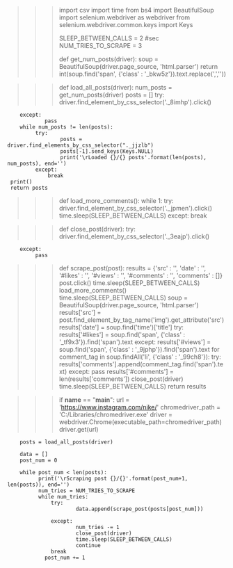 >>> import csv
>>> import time
>>> from bs4 import BeautifulSoup
>>> import selenium.webdriver as webdriver
>>> from selenium.webdriver.common.keys import Keys
>>> 
>>> 
>>> SLEEP_BETWEEN_CALLS = 2 #sec
>>> NUM_TRIES_TO_SCRAPE = 3
>>> 
>>> 
>>> def get_num_posts(driver):
	soup = BeautifulSoup(driver.page_source, 'html.parser')
	return int(soup.find('span', {'class' : '_bkw5z'}).text.replace(',',''))

>>> def load_all_posts(driver):
        num_posts = get_num_posts(driver)
        posts = []
        try:
                driver.find_element_by_css_selector('._8imhp').click()
        
        except:
                pass
        while num_posts != len(posts):
             try:
                     posts = driver.find_elements_by_css_selector("._jjzlb")
                     posts[-1].send_keys(Keys.NULL)
                     print('\rLoaded {}/{} posts'.format(len(posts), num_posts), end='')
             except:
                 break
     print()
     return posts


>>> def load_more_comments():
         while 1:
        try:
            driver.find_element_by_css_selector('._jpmen').click()
            time.sleep(SLEEP_BETWEEN_CALLS)
        except:
            break

>>> def close_post(driver):
        try:
            driver.find_element_by_css_selector('._3eajp').click()
        
        except:
             pass


>>> def scrape_post(post):
        results = {'src' : '',
                   'date' : '',
                   '#likes' : '',
                   '#views' : '',
                   '#comments' : '',
                   'comments' : []}
        post.click()
        time.sleep(SLEEP_BETWEEN_CALLS)
        load_more_comments()
        time.sleep(SLEEP_BETWEEN_CALLS)
        soup = BeautifulSoup(driver.page_source, 'html.parser')
        results['src'] = post.find_element_by_tag_name('img').get_attribute('src')
        results['date'] = soup.find('time')['title']
        try:
             results['#likes'] = soup.find('span', {'class' : '_tf9x3'}).find('span').text
        except:
              results['#views'] = soup.find('span', {'class' : '_9jphp'}).find('span').text
        for comment_tag in soup.findAll('li', {'class' : '_99ch8'}):
            try:
                 results['comments'].append(comment_tag.find('span').text)
            except:
                  pass
        results['#comments'] = len(results['comments'])
        close_post(driver)
        time.sleep(SLEEP_BETWEEN_CALLS)
        return results

>>> if __name__ == "__main__":
        url = 'https://www.instagram.com/nike/'
        chromedriver_path = 'C:/Libraries/chromedriver.exe'
        driver = webdriver.Chrome(executable_path=chromedriver_path)
        driver.get(url)
        
        posts = load_all_posts(driver)

        data = []
        post_num = 0

        while post_num < len(posts):
              print('\rScraping post {}/{}'.format(post_num+1, len(posts)), end='')
              num_tries = NUM_TRIES_TO_SCRAPE
              while num_tries:
                  try:
                          data.append(scrape_post(posts[post_num]))
                  
                  except:
                          num_tries -= 1
                          close_post(driver)
                          time.sleep(SLEEP_BETWEEN_CALLS)
                          continue
                  break
                post_num += 1

